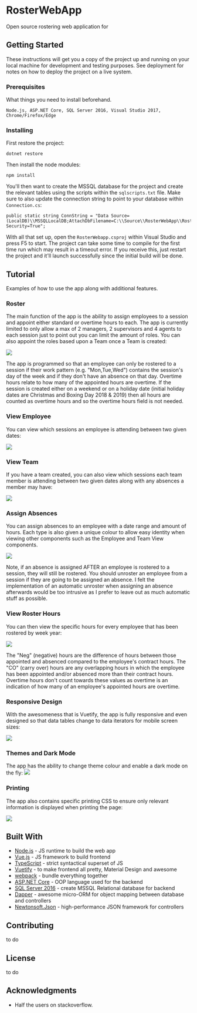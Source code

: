 # RosterWebApp

Open source rostering web application for

## Getting Started

These instructions will get you a copy of the project up and running on your local machine for development and testing purposes. See deployment for notes on how to deploy the project on a live system.

### Prerequisites

What things you need to install beforehand.

```
Node.js, ASP.NET Core, SQL Server 2016, Visual Studio 2017, Chrome/Firefox/Edge
```

### Installing

First restore the project:

```
dotnet restore
```

Then install the node modules:

```
npm install
```

You'll then want to create the MSSQL database for the project and create the relevant tables using the scripts within the `sqlscripts.txt` file. Make sure to also update the connection string to point to your database within `Connection.cs`:

```
public static string ConnString = "Data Source=(LocalDB)\\MSSQLLocalDB;AttachDbFilename=C:\\Source\\RosterWebApp\\RosterWebAppDB.mdf;Integrated Security=True";
```

With all that set up, open the `RosterWebapp.csproj` within Visual Studio and press F5 to start. The project can take some time to compile for the first time run which may result in a timeout error. If you receive this, just restart the project and it'll launch successfully since the initial build will be done.

## Tutorial

Examples of how to use the app along with additional features.

### Roster

The main function of the app is the ability to assign employees to a session and appoint either standard or overtime hours to each. The app is currently limited to only allow a max of 2 managers, 2 supervisors and 4 agents to each session just to point out you can limit the amount of roles. You can also appoint the roles based upon a Team once a Team is created:

![](demoimages/rosterdemo.gif)

The app is programmed so that an employee can only be rostered to a session if their work pattern (e.g. "Mon,Tue,Wed") contains the session's day of the week and if they don't have an absence on that day. Overtime hours relate to how many of the appointed hours are overtime. If the session is created either on a weekend or on a holiday date (initial holiday dates are Christmas and Boxing Day 2018 & 2019) then all hours are counted as overtime hours and so the overtime hours field is not needed.

### View Employee 

You can view which sessions an employee is attending between two given dates:

![](demoimages/viewemployeedemo.gif)

### View Team

If you have a team created, you can also view which sessions each team member is attending between two given dates along with any absences a member may have:

![](demoimages/viewteamdemo.gif)

### Assign Absences
You can assign absences to an employee with a date range and amount of hours. Each type is also given a unique colour to allow easy identity when viewing other components such as the Employee and Team View components.

![](demoimages/absencedemo.gif)

Note, if an absence is assigned AFTER an employee is rostered to a session, they will still be rostered. You should unroster an employee from a session if they are going to be assigned an absence. I felt the implementation of an automatic unroster when assigning an absence afterwards would be too intrusive as I prefer to leave out as much automatic stuff as possible.

### View Roster Hours

You can then view the specific hours for every employee that has been rostered by week year:

![](demoimages/viewrosterdemo.gif)

The "Neg" (negative) hours are the difference of hours between those appointed and absenced compared to the employee's contract hours. The "CO" (carry over) hours are any overlapping hours in which the employee has been appointed and/or absenced more than their contract hours. Overtime hours don't count towards these values as overtime is an indication of how many of an employee's appointed hours are overtime.

### Responsive Design

With the awesomeness that is Vuetify, the app is fully responsive and even designed so that data tables change to data iterators for mobile screen sizes:

![](demoimages/responsivedemo.gif)

### Themes and Dark Mode

The app has the ability to change theme colour and enable a dark mode on the fly:
![](demoimages/themedemo.gif)

### Printing

The app also contains specific printing CSS to ensure only relevant information is displayed when printing the page:

![](demoimages/printdemo.gif)

## Built With

* [Node.js](https://nodejs.org/en/) - JS runtime to build the web app
* [Vue.js](https://vuejs.org/) - JS framework to build frontend
* [TypeScript](https://www.typescriptlang.org/) - strict syntactical superset of JS
* [Vuetify](https://vuetifyjs.com/en/) - to make frontend all pretty, Material Design and awesome
* [webpack](https://webpack.js.org/) - bundle everything together
* [ASP.NET Core](https://docs.microsoft.com/en-us/aspnet/core/?view=aspnetcore-2.2) - OOP language used for the backend
* [SQL Server 2016](https://www.microsoft.com/en-gb/sql-server/sql-server-2016) - create MSSQL Relational database for backend
* [Dapper](https://dapper-tutorial.net/dapper) - awesome micro-ORM for object mapping between database and controllers
* [Newtonsoft.Json](https://www.newtonsoft.com/json) - high-performance JSON framework for controllers

## Contributing

to do

## License

to do

## Acknowledgments

* Half the users on stackoverflow.
